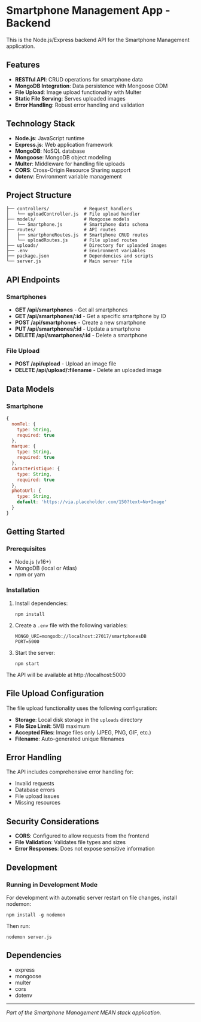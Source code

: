 # Smartphone Management App - Backend

This is the Node.js/Express backend API for the Smartphone Management application.

## Features

- **RESTful API**: CRUD operations for smartphone data
- **MongoDB Integration**: Data persistence with Mongoose ODM
- **File Upload**: Image upload functionality with Multer
- **Static File Serving**: Serves uploaded images
- **Error Handling**: Robust error handling and validation

## Technology Stack

- **Node.js**: JavaScript runtime
- **Express.js**: Web application framework
- **MongoDB**: NoSQL database
- **Mongoose**: MongoDB object modeling
- **Multer**: Middleware for handling file uploads
- **CORS**: Cross-Origin Resource Sharing support
- **dotenv**: Environment variable management

## Project Structure

```
├── controllers/             # Request handlers
│   └── uploadController.js  # File upload handler
├── models/                  # Mongoose models
│   └── Smartphone.js        # Smartphone data schema
├── routes/                  # API routes
│   ├── smartphoneRoutes.js  # Smartphone CRUD routes
│   └── uploadRoutes.js      # File upload routes
├── uploads/                 # Directory for uploaded images
├── .env                     # Environment variables
├── package.json             # Dependencies and scripts
└── server.js                # Main server file
```

## API Endpoints

### Smartphones

- **GET /api/smartphones** - Get all smartphones
- **GET /api/smartphones/:id** - Get a specific smartphone by ID
- **POST /api/smartphones** - Create a new smartphone
- **PUT /api/smartphones/:id** - Update a smartphone
- **DELETE /api/smartphones/:id** - Delete a smartphone

### File Upload

- **POST /api/upload** - Upload an image file
- **DELETE /api/upload/:filename** - Delete an uploaded image

## Data Models

### Smartphone

```javascript
{
  nomTel: {
    type: String,
    required: true
  },
  marque: {
    type: String,
    required: true
  },
  caracteristique: {
    type: String,
    required: true
  },
  photoUrl: {
    type: String,
    default: 'https://via.placeholder.com/150?text=No+Image'
  }
}
```

## Getting Started

### Prerequisites

- Node.js (v16+)
- MongoDB (local or Atlas)
- npm or yarn

### Installation

1. Install dependencies:
   ```
   npm install
   ```

2. Create a `.env` file with the following variables:
   ```
   MONGO_URI=mongodb://localhost:27017/smartphonesDB
   PORT=5000
   ```

3. Start the server:
   ```
   npm start
   ```
   
The API will be available at http://localhost:5000

## File Upload Configuration

The file upload functionality uses the following configuration:

- **Storage**: Local disk storage in the `uploads` directory
- **File Size Limit**: 5MB maximum
- **Accepted Files**: Image files only (JPEG, PNG, GIF, etc.)
- **Filename**: Auto-generated unique filenames

## Error Handling

The API includes comprehensive error handling for:

- Invalid requests
- Database errors
- File upload issues
- Missing resources

## Security Considerations

- **CORS**: Configured to allow requests from the frontend
- **File Validation**: Validates file types and sizes
- **Error Responses**: Does not expose sensitive information

## Development

### Running in Development Mode

For development with automatic server restart on file changes, install nodemon:

```
npm install -g nodemon
```

Then run:

```
nodemon server.js
```

## Dependencies

- express
- mongoose
- multer
- cors
- dotenv

---

*Part of the Smartphone Management MEAN stack application.* 